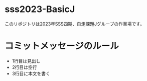 # sss2023-BasicJ
このリポジトリは2023年SSS四期、自走課題Jグループの作業場です。

# コミットメッセージのルール

- 1行目は見出し
- 2行目は空行
- 3行目に本文を書く
